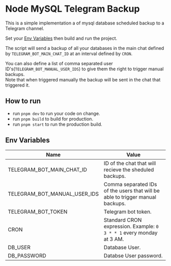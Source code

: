 # Node MySQL Telegram Backup

This is a simple implementation a of mysql database scheduled backup to a Telegram channel.

Set your [Env Variables](#env-variables) then build and run the project.

The script will send a backup of all your databases in the main chat defined by `TELEGRAM_BOT_MAIN_CHAT_ID` at an interval defined by `CRON`.

You can also define a list of comma separated user ID's(`TELEGRAM_BOT_MANUAL_USER_IDS`) to give them the right to trigger manual backups.  
Note that when triggered manually the backup will be sent in the chat that triggered it.

## How to run

- run `pnpm dev` to run your code on change.
- run `pnpm build` to build for production.
- run `pnpm start` to run the production build.

## Env Variables

| Name                         | Value                                                                         |
| ---------------------------- | ----------------------------------------------------------------------------- |
| TELEGRAM_BOT_MAIN_CHAT_ID    | ID of the chat that will recieve the sheduled backups.                        |
| TELEGRAM_BOT_MANUAL_USER_IDS | Comma separated IDs of the users that will be able to trigger manual backups. |
| TELEGRAM_BOT_TOKEN           | Telegram bot token.                                                           |
| CRON                         | Standard CRON expression. Example: `0 3 * * 1` every monday at 3 AM.          |
| DB_USER                      | Database User.                                                                |
| DB_PASSWORD                  | Databse User password.                                                        |
